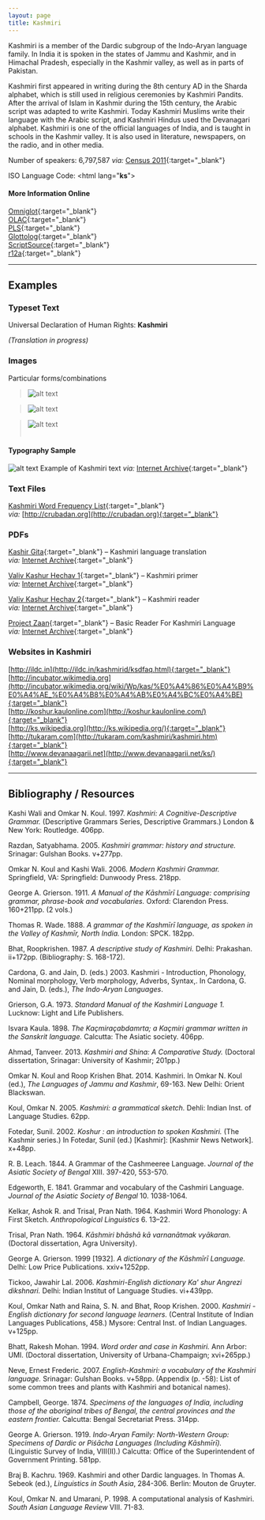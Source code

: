 ```yaml
---
layout: page
title: Kashmiri
---
```


Kashmiri is a member of the Dardic subgroup of the Indo-Aryan language family. In India it is spoken in the states of Jammu and Kashmir, and in Himachal Pradesh, especially in the Kashmir valley, as well as in parts of Pakistan. 

Kashmiri first appeared in writing during the 8th century AD in the Sharda alphabet, which is still used in religious ceremonies by Kashmiri Pandits. After the arrival of Islam in Kashmir during the 15th century, the Arabic script was adapted to write Kashmiri. Today Kashmiri Muslims write their language with the Arabic script, and Kashmiri Hindus used the Devanagari alphabet. Kashmiri is one of the official languages of India, and is taught in schools in the Kashmir valley. It is also used in literature, newspapers, on the radio, and in other media.

Number of speakers: 6,797,587 *via:* [Census 2011](../devanagari-overview/Census-of-India-2011-Language.pdf){:target="_blank"}  

ISO Language Code: <html lang=\"**ks**\"\>  

#### More Information Online

[Omniglot](https://omniglot.com/writing/kashmiri.htm){:target="_blank"}  
[OLAC](http://www.language-archives.org/language/kas){:target="_blank"}  
[PLS](http://www.peopleslinguisticsurvey.org/bhasha-sample.aspx?id=121){:target="_blank"}  
[Glottolog](https://glottolog.org/resource/languoid/id/kash1277){:target="_blank"}  
[ScriptSource](https://www.scriptsource.org/cms/scripts/page.php?item_id=language_detail&key=kas){:target="_blank"}  
[r12a](https://r12a.github.io/scripts/devanagari/kashmiri){:target="_blank"}

-----

## Examples

### Typeset Text

Universal Declaration of Human Rights: **Kashmiri**

*(Translation in progress)*


### Images

Particular forms/combinations
>![alt text](/images/01.png)  

>![alt text](/images/02.png)  

>![alt text](/images/03.png)  
 &nbsp;  


#### Typography Sample

![alt text](/images/kashmiri.png)
Example of Kashmiri text
*via:* [Internet Archive](https://archive.org/details/bashi-kashmiri-shiv-ji-krandigami){:target="_blank"}


### Text Files

[Kashmiri Word Frequency List](/basic-info/kashmiri-word-frequency.txt){:target="_blank"}  
*via:* [http://crubadan.org](http://crubadan.org){:target="_blank"}


### PDFs

[Kashir Gita](/samples/Kashmiri-01.pdf){:target="_blank"} – Kashmiri language translation  
*via:* [Internet Archive](https://archive.org/details/KashirGitaGitaInKashmiri1970KarishinJooDhar){:target="_blank"}

[Valiv Kashur Hechav 1](/samples/Kashmiri-02.pdf){:target="_blank"} – Kashmiri primer  
*via:* [Internet Archive](https://archive.org/details/dli.language.2252){:target="_blank"}

[Valiv Kashur Hechav 2](/samples/Kashmiri-03.pdf){:target="_blank"} – Kashmiri reader  
*via:* [Internet Archive](http://www.link.com){:target="_blank"}

[Project Zaan](/samples/Kashmiri-04.pdf){:target="_blank"} – Basic Reader For Kashmiri Language  
*via:* [Internet Archive](https://archive.org/details/basic-reader-for-kashmiri-language){:target="_blank"}


### Websites in Kashmiri

[http://ildc.in](http://ildc.in/kashmirid/ksdfaq.html){:target="_blank"}  
[http://incubator.wikimedia.org](http://incubator.wikimedia.org/wiki/Wp/kas/%E0%A4%86%E0%A4%B9%E0%A4%AE_%E0%A4%B8%E0%A4%AB%E0%A4%BC%E0%A4%BE){:target="_blank"}  
[http://koshur.kaulonline.com](http://koshur.kaulonline.com/){:target="_blank"}  
[http://ks.wikipedia.org](http://ks.wikipedia.org/){:target="_blank"}  
[http://tukaram.com](http://tukaram.com/kashmiri/kashmiri.htm){:target="_blank"}  
[http://www.devanaagarii.net](http://www.devanaagarii.net/ks/){:target="_blank"}


-----

## Bibliography / Resources

Kashi Wali and Omkar N. Koul. 1997. *Kashmiri: A Cognitive-Descriptive Grammar.* (Descriptive Grammars Series, Descriptive Grammars.) London & New York: Routledge. 406pp.

Razdan, Satyabhama. 2005. *Kashmiri grammar: history and structure.* Srinagar: Gulshan Books. v+277pp.

Omkar N. Koul and Kashi Wali. 2006. *Modern Kashmiri Grammar.* Springfield, VA: Springfield: Dunwoody Press. 218pp.

George A. Grierson. 1911. *A Manual of the Kāshmīrī Language: comprising grammar, phrase-book and vocabularies.* Oxford: Clarendon Press. 160+211pp. (2 vols.)

Thomas R. Wade. 1888. *A grammar of the Kashmīrī language, as spoken in the Valley of Kashmīr, North India.* London: SPCK. 182pp.

Bhat, Roopkrishen. 1987. *A descriptive study of Kashmiri.* Delhi: Prakashan. ii+172pp. (Bibliography: S. 168-172).

Cardona, G. and Jain, D. (eds.) 2003. Kashmiri - Introduction, Phonology, Nominal morphology, Verb morphology, Adverbs, Syntax,. In Cardona, G. and Jain, D. (eds.), *The Indo-Aryan Languages*.

Grierson, G.A. 1973. *Standard Manual of the Kashmiri Language 1.* Lucknow: Light and Life Publishers.

Isvara Kaula. 1898. *The Kaçmiraçabdamrta; a Kaçmiri grammar written in the Sanskrit language.* Calcutta: The Asiatic society. 406pp.

Ahmad, Tanveer. 2013. *Kashmiri and Shina: A Comparative Study.* (Doctoral dissertation, Srinagar: University of Kashmir; 201pp.)

Omkar N. Koul and Roop Krishen Bhat. 2014. Kashmiri. In Omkar N. Koul (ed.), *The Languages of Jammu and Kashmir*, 69-163. New Delhi: Orient Blackswan.

Koul, Omkar N. 2005. *Kashmiri: a grammatical sketch.* Dehli: Indian Inst. of Language Studies. 62pp.

Fotedar, Sunil. 2002. *Koshur : an introduction to spoken Kashmiri.* (The Kashmir series.) In  Fotedar, Sunil (ed.) [Kashmir]: [Kashmir News Network]. x+48pp.

R. B. Leach. 1844. A Grammar of the Cashmeeree Language. *Journal of the Asiatic Society of Bengal* XIII. 397-420, 553-570.

Edgeworth, E. 1841. Grammar and vocabulary of the Cashmiri Language. *Journal of the Asiatic Society of Bengal* 10. 1038-1064.

Kelkar, Ashok R. and Trisal, Pran Nath. 1964. Kashmiri Word Phonology: A First Sketch. *Anthropological Linguistics* 6. 13–22.

Trisal, Pran Nath. 1964. *Kāshmiri bhāshā kā varnanātmak vyākaran.* (Doctoral dissertation, Agra University).

George A. Grierson. 1999 [1932]. *A dictionary of the Kāshmīrī Language.* Delhi: Low Price Publications. xxiv+1252pp.

Tickoo, Jawahir Lal. 2006. *Kashmiri-English dictionary Ka' shur Angrezi dikshnari.* Delhi: Indian Institut of Language Studies. vi+439pp.

Koul, Omkar Nath and Raina, S. N. and Bhat, Roop Krishen. 2000. *Kashmiri - English dictionary for second language learners.* (Central Institute of Indian Languages Publications, 458.) Mysore: Central Inst. of Indian Languages. v+125pp.

Bhatt, Rakesh Mohan. 1994. *Word order and case in Kashmiri.* Ann Arbor: UMI. (Doctoral dissertation, University of Urbana-Champaign; xvi+265pp.)

Neve, Ernest Frederic. 2007. *English-Kashmiri: a vocabulary of the Kashmiri language.* Srinagar: Gulshan Books. v+58pp. (Appendix (p. -58): List of some common trees and plants with Kashmiri and botanical names).

Campbell, George. 1874. *Specimens of the languages of India, including those of the aboriginal tribes of Bengal, the central provinces and the eastern frontier.* Calcutta: Bengal Secretariat Press. 314pp.

George A. Grierson. 1919. *Indo-Aryan Family: North-Western Group: Specimens of Dardic or Piśācha Languages (Including Kāshmīrī).* (Linguistic Survey of India, VIII(II).) Calcutta: Office of the Superintendent of Government Printing. 581pp.

Braj B. Kachru. 1969. Kashmiri and other Dardic languages. In Thomas A. Sebeok (ed.), *Linguistics in South Asia*, 284-306. Berlin: Mouton de Gruyter.

Koul, Omkar N. and Umarani, P. 1998. A computational analysis of Kashmiri. *South Asian Language Review* VIII. 71-83.

